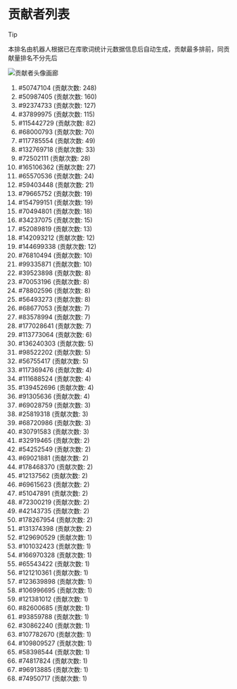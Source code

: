 # 贡献者列表

> [!TIP]
> 本排名由机器人根据已在库歌词统计元数据信息后自动生成，贡献最多排前，同贡献量排名不分先后

![贡献者头像画廊](./CONTRIBUTORS.svg)

1. #50747104 (贡献次数: 248)
2. #50987405 (贡献次数: 160)
3. #92374733 (贡献次数: 127)
4. #37899975 (贡献次数: 115)
5. #115442729 (贡献次数: 82)
6. #68000793 (贡献次数: 70)
7. #117785554 (贡献次数: 49)
8. #132769718 (贡献次数: 33)
9. #72502111 (贡献次数: 28)
10. #165106362 (贡献次数: 27)
11. #65570536 (贡献次数: 24)
12. #59403448 (贡献次数: 21)
13. #79665752 (贡献次数: 19)
14. #154799151 (贡献次数: 19)
15. #70494801 (贡献次数: 18)
16. #34237075 (贡献次数: 15)
17. #52089819 (贡献次数: 13)
18. #142093212 (贡献次数: 12)
19. #144699338 (贡献次数: 12)
20. #76810494 (贡献次数: 10)
21. #99335871 (贡献次数: 10)
22. #39523898 (贡献次数: 8)
23. #70053196 (贡献次数: 8)
24. #78802596 (贡献次数: 8)
25. #56493273 (贡献次数: 8)
26. #68677053 (贡献次数: 7)
27. #83578994 (贡献次数: 7)
28. #177028641 (贡献次数: 7)
29. #113773064 (贡献次数: 6)
30. #136240303 (贡献次数: 5)
31. #98522202 (贡献次数: 5)
32. #56755417 (贡献次数: 5)
33. #117369476 (贡献次数: 4)
34. #111688524 (贡献次数: 4)
35. #139452696 (贡献次数: 4)
36. #91305636 (贡献次数: 4)
37. #69028759 (贡献次数: 3)
38. #25819318 (贡献次数: 3)
39. #68720986 (贡献次数: 3)
40. #30791583 (贡献次数: 3)
41. #32919465 (贡献次数: 2)
42. #54252549 (贡献次数: 2)
43. #69021881 (贡献次数: 2)
44. #178468370 (贡献次数: 2)
45. #12137562 (贡献次数: 2)
46. #69615623 (贡献次数: 2)
47. #51047891 (贡献次数: 2)
48. #72300219 (贡献次数: 2)
49. #42143735 (贡献次数: 2)
50. #178267954 (贡献次数: 2)
51. #131374398 (贡献次数: 2)
52. #129690529 (贡献次数: 1)
53. #101032423 (贡献次数: 1)
54. #166970328 (贡献次数: 1)
55. #65543422 (贡献次数: 1)
56. #121210361 (贡献次数: 1)
57. #123639898 (贡献次数: 1)
58. #106996695 (贡献次数: 1)
59. #121381012 (贡献次数: 1)
60. #82600685 (贡献次数: 1)
61. #93859788 (贡献次数: 1)
62. #30862240 (贡献次数: 1)
63. #107782670 (贡献次数: 1)
64. #109809527 (贡献次数: 1)
65. #58398544 (贡献次数: 1)
66. #74817824 (贡献次数: 1)
67. #96913885 (贡献次数: 1)
68. #74950717 (贡献次数: 1)
